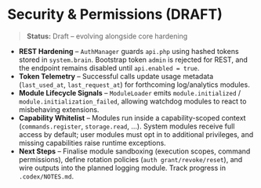 # Security & Permissions (DRAFT)

> **Status:** Draft – evolving alongside core hardening

- **REST Hardening** – `AuthManager` guards `api.php` using hashed tokens stored in `system.brain`. Bootstrap token `admin` is rejected for REST, and the endpoint remains disabled until `api.enabled = true`.  
- **Token Telemetry** – Successful calls update usage metadata (`last_used_at`, `last_request_at`) for forthcoming log/analytics modules.  
- **Module Lifecycle Signals** – `ModuleLoader` emits `module.initialized` / `module.initialization_failed`, allowing watchdog modules to react to misbehaving extensions.  
- **Capability Whitelist** – Modules run inside a capability-scoped context (`commands.register`, `storage.read`, …). System modules receive full access by default; user modules must opt in to additional privileges, and missing capabilities raise runtime exceptions.  
- **Next Steps** – Finalise module sandboxing (execution scopes, command permissions), define rotation policies (`auth grant/revoke/reset`), and wire outputs into the planned logging module. Track progress in `.codex/NOTES.md`.

